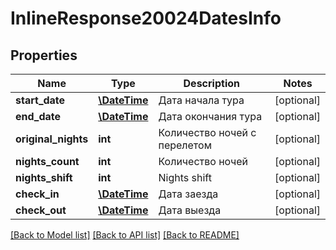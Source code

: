 # InlineResponse20024DatesInfo

## Properties
Name | Type | Description | Notes
------------ | ------------- | ------------- | -------------
**start_date** | [**\DateTime**](\DateTime.md) | Дата начала тура | [optional] 
**end_date** | [**\DateTime**](\DateTime.md) | Дата окончания тура | [optional] 
**original_nights** | **int** | Количество ночей с перелетом | [optional] 
**nights_count** | **int** | Количество ночей | [optional] 
**nights_shift** | **int** | Nights shift | [optional] 
**check_in** | [**\DateTime**](\DateTime.md) | Дата заезда | [optional] 
**check_out** | [**\DateTime**](\DateTime.md) | Дата выезда | [optional] 

[[Back to Model list]](../../README.md#documentation-for-models) [[Back to API list]](../../README.md#documentation-for-api-endpoints) [[Back to README]](../../README.md)


